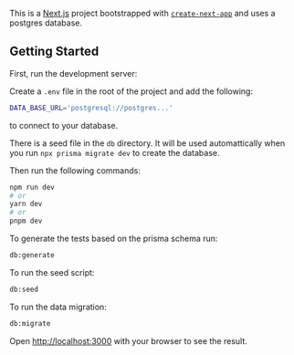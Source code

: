 This is a [Next.js](https://nextjs.org/) project bootstrapped with [`create-next-app`](https://github.com/vercel/next.js/tree/canary/packages/create-next-app) and uses a postgres database.

## Getting Started

First, run the development server:

Create a `.env` file in the root of the project and add the following:

```bash
DATA_BASE_URL='postgresql://postgres...'
```

to connect to your database.

There is a seed file in the `db` directory. It will be used automattically when you run `npx prisma migrate dev` to create the database.

Then run the following commands:

```bash
npm run dev
# or
yarn dev
# or
pnpm dev
```

To generate the tests based on the prisma schema run:

```bash
db:generate
```

To run the seed script:

```bash
db:seed
```

To run the data migration:

```bash
db:migrate
```

Open [http://localhost:3000](http://localhost:3000) with your browser to see the result.
